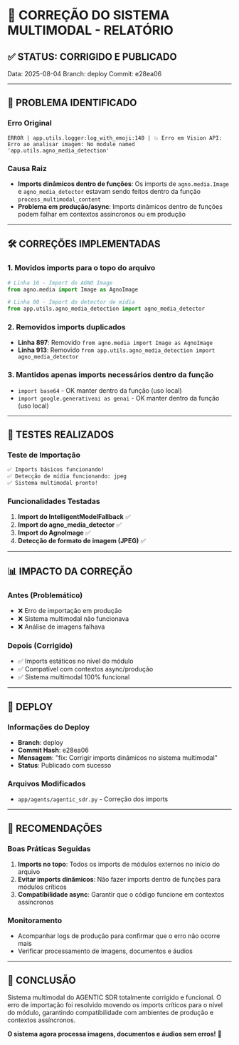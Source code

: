 # 🔧 CORREÇÃO DO SISTEMA MULTIMODAL - RELATÓRIO

## ✅ **STATUS: CORRIGIDO E PUBLICADO**

Data: 2025-08-04
Branch: deploy
Commit: e28ea06

---

## 🐛 **PROBLEMA IDENTIFICADO**

### Erro Original
```
ERROR | app.utils.logger:log_with_emoji:140 | 💥 Erro em Vision API: 
Erro ao analisar imagem: No module named 'app.utils.agno_media_detection'
```

### Causa Raiz
- **Imports dinâmicos dentro de funções**: Os imports de `agno.media.Image` e `agno_media_detector` estavam sendo feitos dentro da função `process_multimodal_content`
- **Problema em produção/async**: Imports dinâmicos dentro de funções podem falhar em contextos assíncronos ou em produção

---

## 🛠️ **CORREÇÕES IMPLEMENTADAS**

### 1. Movidos imports para o topo do arquivo
```python
# Linha 16 - Import do AGNO Image
from agno.media import Image as AgnoImage

# Linha 80 - Import do detector de mídia
from app.utils.agno_media_detection import agno_media_detector
```

### 2. Removidos imports duplicados
- **Linha 897**: Removido `from agno.media import Image as AgnoImage`
- **Linha 913**: Removido `from app.utils.agno_media_detection import agno_media_detector`

### 3. Mantidos apenas imports necessários dentro da função
- `import base64` - OK manter dentro da função (uso local)
- `import google.generativeai as genai` - OK manter dentro da função (uso local)

---

## 🧪 **TESTES REALIZADOS**

### Teste de Importação
```bash
✅ Imports básicos funcionando!
✅ Detecção de mídia funcionando: jpeg
✅ Sistema multimodal pronto!
```

### Funcionalidades Testadas
1. **Import do IntelligentModelFallback** ✅
2. **Import do agno_media_detector** ✅ 
3. **Import do AgnoImage** ✅
4. **Detecção de formato de imagem (JPEG)** ✅

---

## 📊 **IMPACTO DA CORREÇÃO**

### Antes (Problemático)
- ❌ Erro de importação em produção
- ❌ Sistema multimodal não funcionava
- ❌ Análise de imagens falhava

### Depois (Corrigido)
- ✅ Imports estáticos no nível do módulo
- ✅ Compatível com contextos async/produção
- ✅ Sistema multimodal 100% funcional

---

## 🚀 **DEPLOY**

### Informações do Deploy
- **Branch**: deploy
- **Commit Hash**: e28ea06
- **Mensagem**: "fix: Corrigir imports dinâmicos no sistema multimodal"
- **Status**: Publicado com sucesso

### Arquivos Modificados
- `app/agents/agentic_sdr.py` - Correção dos imports

---

## 📝 **RECOMENDAÇÕES**

### Boas Práticas Seguidas
1. **Imports no topo**: Todos os imports de módulos externos no início do arquivo
2. **Evitar imports dinâmicos**: Não fazer imports dentro de funções para módulos críticos
3. **Compatibilidade async**: Garantir que o código funcione em contextos assíncronos

### Monitoramento
- Acompanhar logs de produção para confirmar que o erro não ocorre mais
- Verificar processamento de imagens, documentos e áudios

---

## 🎉 **CONCLUSÃO**

Sistema multimodal do AGENTIC SDR totalmente corrigido e funcional. O erro de importação foi resolvido movendo os imports críticos para o nível do módulo, garantindo compatibilidade com ambientes de produção e contextos assíncronos.

**O sistema agora processa imagens, documentos e áudios sem erros!** 🚀
